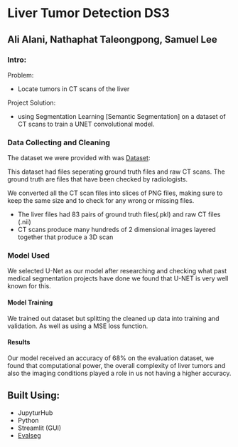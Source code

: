 # Liver Tumor Detection DS3
## Ali Alani, Nathaphat Taleongpong, Samuel Lee
### Intro:

Problem:
- Locate tumors in CT scans of the liver

Project Solution:
- using Segmentation Learning [Semantic Segmentation] on a dataset of CT scans to train a UNET convolutional model.

### Data Collecting and Cleaning

The dataset we were provided with was
[Dataset](https://www.kaggle.com/datasets/modaresimr/medical-image-segmentation):

This dataset had files seperating ground truth files and raw CT scans. The ground truth are files that have been checked by radiologists.

We converted all the CT scan files into slices of PNG files, making sure to keep the same size and to check for any wrong or missing files.

- The liver files had 83 pairs of ground truth files(.pkl) and raw CT files (.nii)
- CT scans produce many hundreds of 2 dimensional images layered together that produce a 3D scan

### Model Used

We selected U-Net as our model after researching and checking what past medical segmentation projects have done we found that U-NET is very well known for this.

#### Model Training

We trained out dataset but splitting the cleaned up data into training and validation. As well as using a MSE loss function.

#### Results

Our model received an accuracy of 68% on the evaluation dataset, we found that computational power, the overall complexity of liver tumors and also the imaging conditions played a role in us not having a higher accuracy.

## Built Using:
- JupyturHub
- Python
- Streamlit (GUI)
- [Evalseg](https://pypi.org/project/evalseg/)









